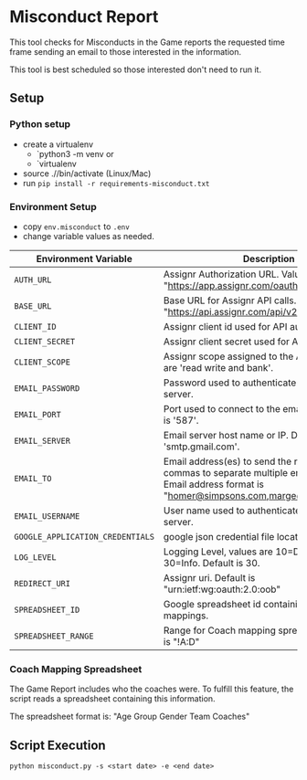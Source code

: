 # Misconduct Report

This tool checks for Misconducts in the Game reports the requested time frame sending an email to those interested in the information.

This tool is best scheduled so those interested don't need to run it.


## Setup

### Python setup
* create a virtualenv
    * `python3 -m venv <virtual env name> or
    * `virtualenv <virtual env name>
* source ./<virtual env name>/bin/activate (Linux/Mac)
* run `pip install -r requirements-misconduct.txt`

### Environment Setup
* copy `env.misconduct` to `.env`
* change variable values as needed.

| Environment Variable | Description |
| -------------------- | ----------- |
| `AUTH_URL`       | Assignr Authorization URL. Value is usually "https://app.assignr.com/oauth/token" |
| `BASE_URL`       | Base URL for Assignr API calls. Usually set to "https://api.assignr.com/api/v2" |
| `CLIENT_ID`      | Assignr client id used for API authentication. |
| `CLIENT_SECRET`  | Assignr client secret used for API authentication. |
| `CLIENT_SCOPE`   | Assignr scope assigned to the API. Valid values are 'read write and bank'. |
| `EMAIL_PASSWORD` | Password used to authenticate to the email server. |
| `EMAIL_PORT`     | Port used to connect to the email server. Default is '587'. |
| `EMAIL_SERVER`   | Email server host name or IP. Defaults to 'smtp.gmail.com'. |
| `EMAIL_TO`       | Email address(es) to send the report. Use commas to separate multiple email addresses. Email address format is "<Homer Simpson>homer@simpsons.com,<Marge Simpson>marge@simpsons.com". |
| `EMAIL_USERNAME` | User name used to authenticate to the email server. |
| `GOOGLE_APPLICATION_CREDENTIALS` | google json credential file location |
| `LOG_LEVEL`      | Logging Level, values are 10=Debug, 20=, 30=Info. Default is 30. |
| `REDIRECT_URI`   | Assignr uri. Default is "urn:ietf:wg:oauth:2.0:oob" |
| `SPREADSHEET_ID` | Google spreadsheet id containing Coach mappings. |
| `SPREADSHEET_RANGE` | Range for Coach mapping spreadsheet. Format is "<sheet name>!A:D" |

### Coach Mapping Spreadsheet

The Game Report includes who the coaches were. To fulfill this feature, the script reads a spreadsheet containing this information.

The spreadsheet format is: "Age Group	Gender	Team	Coaches"

## Script Execution
`python misconduct.py -s <start date> -e <end date>`

